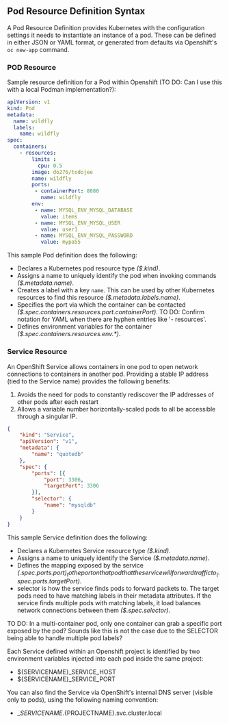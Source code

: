 ## Pod Resource Definition Syntax
A Pod Resource Definition provides Kubernetes with the configuration settings it needs to instantiate an instance of a pod. These can be defined in either JSON or YAML format, or generated from defaults via Openshift's `oc new-app` command.

### POD Resource
Sample resource definition for a Pod within Openshift (TO DO: Can I use this with a local Podman implementation?):
```yaml
apiVersion: v1
kind: Pod
metadata:
  name: wildfly
  labels:
    name: wildfly
spec:
  containers:
    - resources:
        limits :
          cpu: 0.5
        image: do276/todojee
        name: wildfly
        ports:
         - containerPort: 8080
           name: wildfly
        env:
         - name: MYSQL_ENV_MYSQL_DATABASE
           value: items
         - name: MYSQL_ENV_MYSQL_USER
           value: user1
         - name: MYSQL_ENV_MYSQL_PASSWORD
           value: mypa55
```

This sample Pod definition does the following:
* Declares a Kubernetes pod resource type _($.kind)_.
* Assigns a name to uniquely identify the pod when invoking commands _($.metadata.name)_.
* Creates a label with a key `name`. This can be used by other Kubernetes resources to find this resource _($.metadata.labels.name)_.
* Specifies the port via which the container can be contacted _($.spec.containers.resources.port.containerPort)_.  TO DO: Confirm notation for YAML when there are hyphen entries like '- resources'.
* Defines environment variables for the container _($.spec.containers.resources.env.*)_.

### Service Resource
An OpenShift Service allows containers in one pod to open network connections to containers in another pod. Providing a stable IP address (tied to the Service name) provides the following benefits:
1. Avoids the need for pods to constantly rediscover the IP addresses of other pods after each restart
1. Allows a variable number horizontally-scaled pods to all be accessible through a singular IP.
```json
{
	"kind": "Service",
	"apiVersion": "v1",
	"metadata": {
		"name": "quotedb"
	},
	"spec": {
		"ports": [{
			"port": 3306,
			"targetPort": 3306
		}],
		"selector": {
			"name": "mysqldb"
		}
	}
}
```

This sample Service definition does the following:
* Declares a Kubernetes Service resource type _($.kind)_.
* Assigns a name to uniquely identify the Service _($.metadata.name)_.
* Defines the mapping exposed by the service _($.spec.ports.port)_ to the port on that pod that the service will forward traffic to _($.spec.ports.targetPort)_.
* selector is how the service finds pods to forward packets to. The target pods need to have matching labels in their metadata attributes. If the service finds multiple pods with matching labels, it load balances network connections between them _($.spec.selector)_.

TO DO: In a multi-container pod, only one container can grab a specific port exposed by the pod? Sounds like this is not the case due to the SELECTOR being able to handle multiple pod labels?

Each Service defined within an Openshift project is identified by two environment variables injected into each pod inside the same project:
* ${SERVICENAME}_SERVICE_HOST
* ${SERVICENAME}_SERVICE_PORT

You can also find the Service via OpenShift's internal DNS server (visible only to pods), using the following naming convention:
* _${SERVICENAME}.${PROJECTNAME}.svc.cluster.local
